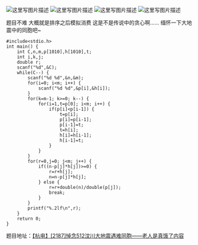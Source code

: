![这里写图片描述](http://img.blog.csdn.net/20151220220403091)
![这里写图片描述](http://img.blog.csdn.net/20151220220411264)
![这里写图片描述](http://img.blog.csdn.net/20151220220417173)
![这里写图片描述](http://img.blog.csdn.net/20151220220424305)

题目不难 
大概就是排序之后模拟消费
这是不是传说中的贪心啊……
缅怀一下大地震中的同胞吧~

```
#include<stdio.h>
int main() {
	int C,n,m,p[1010],h[1010],t;
	int i,k,j;
	double r;
	scanf("%d",&C);
	while(C--) {
		scanf("%d %d",&n,&m);
		for(i=0; i<m; i++) {
			scanf("%d %d",&p[i],&h[i]);
		}
		for(k=m-1; k>=0; k--) {
			for(i=1,t=p[0]; i<m; i++) {
				if(p[i]<p[i-1]) {
					t=p[i];
					p[i]=p[i-1];
					p[i-1]=t;
					t=h[i];
					h[i]=h[i-1];
					h[i-1]=t;
				}
			}
		}
		for(r=0,j=0; j<m; j++) {
			if((n-p[j]*h[j])>=0) {
				r=r+h[j];
				n=n-p[j]*h[j];
			} else {
				r=r+double(n)/double(p[j]);
				break;
			}
		}
		printf("%.2lf\n",r);
	}
	return 0;
}

```
题目地址：[【杭电】[2187]悼念512汶川大地震遇难同胞——老人是真饿了内容](http://acm.hdu.edu.cn/showproblem.php?pid=2187)